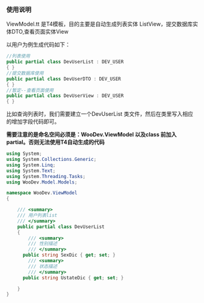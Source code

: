 ### 使用说明

ViewModel.tt 是T4模板，目的主要是自动生成列表实体 ListView，提交数据库实体DTO,查看页面实体View

以用户为例生成代码如下：

```c#
//列表使用
public partial class DevUserList : DEV_USER
{ }
//提交数据库使用
public partial class DevUserDTO : DEV_USER
{ }
//暂定--查看页面使用
public partial class DevUserView : DEV_USER
{ }
```

比如查询列表时，我们需要建立一个DevUserList 类文件，然后在类里写入相应的增加字段代码即可。

**需要注意的是命名空间必须是：WooDev.ViewModel 以及class 前加入partial。否则无法使用T4自动生成的代码**



````c#
using System;
using System.Collections.Generic;
using System.Linq;
using System.Text;
using System.Threading.Tasks;
using WooDev.Model.Models;

namespace WooDev.ViewModel
{

    /// <summary>
    /// 用户列表list
    /// </summary>
    public partial class DevUserList
    {
        /// <summary>
        /// 性别描述
        /// </summary>
      public string SexDic { get; set; }
        /// <summary>
        /// 状态描述
        /// </summary>
      public string UstateDic { get; set; }

    }
}

````





